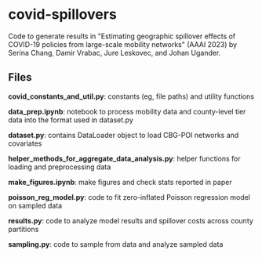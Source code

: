 # covid-spillovers
Code to generate results in "Estimating geographic spillover effects of COVID-19 policies from large-scale mobility networks" (AAAI 2023) by Serina Chang, Damir Vrabac, Jure Leskovec, and Johan Ugander.

## Files

**covid_constants_and_util.py**: constants (eg, file paths) and utility functions 

**data_prep.ipynb**: notebook to process mobility data and county-level tier data into the format used in dataset.py

**dataset.py**: contains DataLoader object to load CBG-POI networks and covariates

**helper_methods_for_aggregate_data_analysis.py**: helper functions for loading and preprocessing data

**make_figures.ipynb**: make figures and check stats reported in paper

**poisson_reg_model.py**: code to fit zero-inflated Poisson regression model on sampled data

**results.py**: code to analyze model results and spillover costs across county partitions

**sampling.py**: code to sample from data and analyze sampled data
